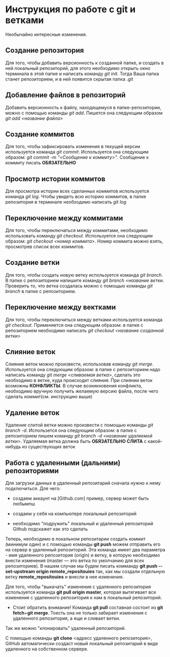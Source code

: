 # Инструкция по работе с git и ветками
Необычайно интересные изменения.

## Создание репозитория
Для того, чтобы добавить версионность к созданной папке, и создать в ней локальный репозиторий, для этого необходимо открыть окно терминала в этой папке и написать команду *git init*. Тогда Ваша папка станет репозиторием, и в ней появится скрытая папка .git

## Добавление файлов в репозиторий
Добавить версионность к файлу, находящемуся в папке-репозитории, можно с помощью команды *git add*. Пишется она следующим образом *git add <название файла>*

## Создание коммитов
Для того, чтобы зафиксировать изменения в текущей версии используется команда *git commit*. Используется она следующим образом: *git commit -m "<Сообщение к коммиту>"*. Сообщение к коммиту писать **ОБЯЗАТЕЛЬНО**

## Просмотр истории коммитов
Для просмотра истории всех сделанных коммитов используется команда *git log*. Чтобы увидеть всю историю коммитов, в папке репозитория в терминале необходимо написать *git log*

## Переключение между коммитами
Для того, чтобы переключаться между коммитами, необходимо использовать команду *git checkout*. Используется она следующим образом: *git checkout <номер коммита>*. Номер коммита можно взять, просмотрев список всех коммитов. 

## Создание ветки
Для того, чтобы создать новую ветку используется команда *git branch*. В папке с репозиторием напишите команду *git branch <название ветки*. Проверить то, что ветка создалась можно с помощью команды *git branch* в папке с репозиторием.

## Переключение между вектками
Для того, чтобы переключиться между ветками используется команда *git checkout*. Применяется она следующим образом: в папке с репозиторием необходимо написать *git checkout <название созданной ветки>*

## Слияние веток
Слияние веток можно произвести, использовав команду *git merge*. Используется она следующим образом: в папке с репозиторием надо написать команду *git merge <сливаемая ветка*>, сделать это необходимо в ветке, куда происходит слияния. При слиянии веток возможны **КОНФЛИКТЫ**. В случае возникновения конфликта, необходимо вручную получить желаемую версию файла, после чего сделать коммит(см. инструкцию выше)

## Удаление веток
Удаление слитой ветки можно произвести с помощью команды *git branch -d*. Использется она следующим образом: в папке с репозиторием пишем команду *git branch -d <название удаляемой ветки>*. Удаляемая ветка должна быть **ОБЯЗАТЕЛЬНО СЛИТА** с какой-нибудь из существующих веток

## Работа с удаленными (дальними) репозиториями

Для загрузки данных в удаленный репозитарий сначала нужно к нему подключиться. Для чего:

* создаем аккаунт на [Github.com] пример, сервер может быть любымпш

* создаем у себя на компьютере локальный репозиторий

* необходимо "подружить" локальный и удаленный репозиторий Github подскажет как это сделать

Теперь, необходимо в локальном репозитарии создать коммит (минимум один) и с помощью команды __git push__ можем отправить его на сервер в удаленный репозиторий. Эта команда имеет два параметра - имя удаленного репозитория (origin) и ветку, в которую необходимо внести изменения (master — это ветка по умолчанию для всех репозиториев). В нашем случае мы будем писать комманду __git push --set-upstream origin remote_repositouies__ так, как мы создали отдельную ветку __remote_repositouies__ и внесли в нее изменения.

Для того, чтобы "выкачать" изменения с удаленного репозитория используется команда __git pull origin master__, которая вытягивает все изменения с удаленного репозитория к нам в локальный репозиторий. 

* Стоит обратить внимание! Команда __git pull__ составная состоит из __git fetch__+__git merge__. Тоесть она не только забирает изменения с удаленного репозитория, а еще и сливает ветки.

Так же можно "клонировать" удаленный репозиторий.

С помощью команды __git clone__ <адресс удаленного репозитория>, GitHub автоматически создаст новый локальный репозитарий в виде удаленного на собственном сервере. 